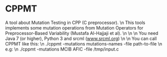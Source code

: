 # CPPMT
A tool about Mutation Testing in CPP (C preprocessor). \n
This tools implements some mutation operations from Mutation Operators for Preprocessor-Based Variability (Mustafa Al-Hajjaji et al). \n
\n
\n
You need Java 7 (or higher), Python 3 and srcml (www.srcml.org) \n
\n
You can call CPPMT like this: \n
./cppmt -mutations mutations-names -file path-to-file \n
e.g: \n
./cppmt -mutations MCIB AFIC -file /tmp/input.c
